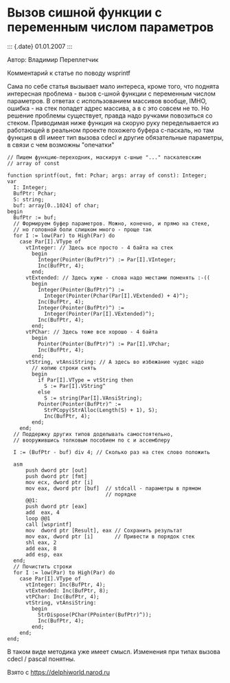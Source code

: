 Вызов сишной функции с переменным числом параметров
===================================================

::: {.date}
01.01.2007
:::

Автор: Владимир Переплетчик

Комментарий к статье по поводу wsprintf

Сама по себе статья вызывает мало интереса, кроме того, что поднята
интересная проблема - вызов с-шной функции с переменным числом
параметров. В ответах с использованием массивов вообще, IMHO, ошибка -
на стек попадет адрес массива, а в с это совсем не то. Но решение
проблемы существует, правда надо ручками повозиться со стеком.
Приводимая ниже функция на скорую руку переделывается из работающей в
реальном проекте похожего буфера с-паскаль, но там функция в dll имеет
тип вызова cdecl и другие обязательные параметры, в связи с чем возможны
\"опечатки\"

    // Пишем функцию-переходник, маскируя с-шные "..." паскалевским
    // array of const
     
    function sprintf(out, fmt: Pchar; args: array of const): Integer;
    var
      I: Integer;
      BufPtr: Pchar;
      S: string;
      buf: array[0..1024] of char;
    begin
      BufPtr := buf;
      // Формируем буфер параметров. Можно, конечно, и прямо на стеке,
      // но головной боли слишком много - проще так
      for I := low(Par) to High(Par) do
        case Par[I].VType of
          vtInteger: // Здесь все просто - 4 байта на стек
            begin
              Integer(Pointer(BufPtr)^) := Par[I].VInteger;
              Inc(BufPtr, 4);
            end;
          vtExtended: // Здесь хуже - слова надо местами поменять :-((
            begin
              Integer(Pointer(BufPtr)^) :=
                Integer(Pointer(Pchar(Par[I].VExtended) + 4)^);
              Inc(BufPtr, 4);
              Integer(Pointer(BufPtr)^) :=
                Integer(Pointer(Par[I].VExtended)^);
              Inc(BufPtr, 4);
            end;
          vtPChar: // Здесь тоже все хорошо - 4 байта
            begin
              Pointer(Pointer(BufPtr)^) := Par[I].VPchar;
              Inc(BufPtr, 4);
            end;
          vtString, vtAnsiString: // А здесь во избежание чудес надо
            // копию строки снять
            begin
              if Par[I].VType = vtString then
                S := Par[I].VString^
              else
                S := string(Par[I].VAnsiString);
              Pointer(Pointer(BufPtr)^ :=
                StrPCopy(StrAlloc(Length(S) + 1), S);
                Inc(BufPtr, 4);
            end;
        end;
      // Поддержку других типов доделывать самостоятельно,
      // вооружившись толковым пособием по с и ассемблеру
     
      I := (BufPtr - buf) div 4; // Сколько раз на стек слово положить
     
      asm
          push dword ptr [out]
          push dword ptr [fmt]
          mov ecx, dword ptr [i]
          mov eax, dword ptr [buf]  // stdcall - параметры в прямом
                                    // порядке
          @@1:
          push dword ptr [eax]
          add  eax, 4
          loop @@1
          call [wsprintf]
          mov  dword ptr [Result], eax // Сохранить результат
          mov eax, dword ptr [i]       // Привести в порядок стек
          shl eax, 2
          add eax, 8
          add esp, eax
      end;
      // Почистить строки
      for I := low(Par) to High(Par) do
        case Par[I].VType of
          vtInteger: Inc(BufPtr, 4);
          vtExtended: Inc(BufPtr, 8);
          vtPChar: Inc(BufPtr, 4);
          vtString, vtAnsiString:
            begin
              StrDispose(PChar(PPointer(BufPtr)^));
              Inc(BufPtr, 4);
            end;
        end;
    end;

В таком виде методика уже имеет смысл. Изменения при типах вызова cdecl
/ pascal понятны.

Взято с <https://delphiworld.narod.ru>

